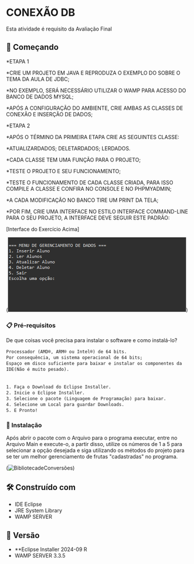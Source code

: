 # CONEXÃO DB

Esta atividade é requisito da Avaliação Final

## 🚀 Começando


*ETAPA 1

*CRIE UM PROJETO EM JAVA E REPRODUZA O EXEMPLO DO SOBRE O TEMA DA AULA DE JDBC;

*NO EXEMPLO, SERÁ NECESSÁRIO UTILIZAR O WAMP PARA ACESSO DO BANCO DE DADOS MYSQL;

*APÓS A CONFIGURAÇÃO DO AMBIENTE, CRIE AMBAS AS CLASSES DE CONEXÃO E INSERÇÃO DE DADOS;

*ETAPA 2

*APÓS O TÉRMINO DA PRIMEIRA ETAPA CRIE AS SEGUINTES CLASSE:

*ATUALIZARDADOS; DELETARDADOS; LERDADOS.

*CADA CLASSE TEM UMA FUNÇÃO PARA O PROJETO;

*TESTE O PROJETO E SEU FUNCIONAMENTO;

*TESTE O FUNCIONAMENTO DE CADA CLASSE CRIADA, PARA ISSO COMPILE A CLASSE E CONFIRA NO CONSOLE E NO PHPMYADMIN;

*A CADA MODIFICAÇÃO NO BANCO TIRE UM PRINT DA TELA;

*POR FIM, CRIE UMA INTERFACE NO ESTILO INTERFACE COMMAND-LINE PARA O SEU PROJETO, A INTERFACE DEVE SEGUIR ESTE PADRÃO:


[Interface do Exercício Acima]

(![BibliotecadeConversões](DatabaseAF.png))

### 📋 Pré-requisitos

De que coisas você precisa para instalar o software e como instalá-lo?

```
Processador (AMD®, ARM® ou Intel®) de 64 bits.
Por consequência, um sistema operacional de 64 bits;
Espaço em disco suficiente para baixar e instalar os componentes da IDE(Não é muito pesado).


1. Faça o Download do Eclipse Installer.
2. Inicie o Eclipse Installer.
3. Selecione o pacote (Linguagem de Programação) para baixar.
4. Selecione um Local para guardar Downloads.
5. E Pronto!

```

### 🔧 Instalação

Após abrir o pacote com o Arquivo para o programa executar, entre no Arquivo Main e execute-o, a partir disso, utilize os números de 1 a 5 para selecionar a opção desejada e siga utilizando os métodos do projeto para se ter um melhor gerenciamento de frutas "cadastradas" no programa.

(![BibliotecadeConversões](GerenciamentoFrutas2.png))


## 🛠️ Construído com

* IDE Eclipse
* JRE System Library
* WAMP SERVER

## 📌 Versão

* **Eclipse Installer 2024-09 R
* WAMP SERVER 3.3.5
  
